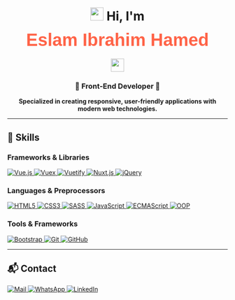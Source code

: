 <h1 align="center">
  <img src="https://media.giphy.com/media/hvRJCLFzcasrR4ia7z/giphy.gif" width="30"> 
  Hi, I'm 
  <svg width="500px" height="80px" viewBox="0 0 500 80" xmlns="http://www.w3.org/2000/svg">
    <text x="50%" y="50%" dominant-baseline="middle" text-anchor="middle" fill="#FF6347" font-size="40px" font-family="Arial" id="nameText">Eslam Ibrahim Hamed</text>
    <animate attributeName="fill" values="#FF6347;#34D399;#FFD700;#4FC08D;#FF6347" dur="5s" repeatCount="indefinite" />
  </svg>
  <img src="https://media.giphy.com/media/hvRJCLFzcasrR4ia7z/giphy.gif" width="30">
</h1>

<h3 align="center">🚀 Front-End Developer 🚀</h3>

<p align="center">
  <strong>Specialized in creating responsive, user-friendly applications with modern web technologies.</strong>
</p>

---

## 🚀 Skills

### Frameworks & Libraries
<p>
  <a href="https://vuejs.org/" target="_blank">
    <img src="https://img.shields.io/badge/Vue.js-35495E?logo=vue.js&logoColor=4FC08D" alt="Vue.js" />
  </a>
  <a href="https://vuex.vuejs.org/" target="_blank">
    <img src="https://img.shields.io/badge/Vuex-33475E?logo=vue.js&logoColor=4FC08D" alt="Vuex" />
  </a>
  <a href="https://vuetifyjs.com/" target="_blank">
    <img src="https://img.shields.io/badge/Vuetify-1867C0?logo=vuetify&logoColor=white" alt="Vuetify" />
  </a>
  <a href="https://nuxtjs.org/" target="_blank">
    <img src="https://img.shields.io/badge/Nuxt.js-00C58E?logo=nuxt.js&logoColor=white" alt="Nuxt.js" />
  </a>
  <a href="https://jquery.com/" target="_blank">
    <img src="https://img.shields.io/badge/jQuery-0769AD?logo=jquery&logoColor=white" alt="jQuery" />
  </a>
</p>


### Languages & Preprocessors
<p>
  <a href="https://developer.mozilla.org/en-US/docs/Web/HTML" target="_blank">
    <img src="https://img.shields.io/badge/HTML5-E34F26?logo=html5&logoColor=white" alt="HTML5" />
  </a>
  <a href="https://developer.mozilla.org/en-US/docs/Web/CSS" target="_blank">
    <img src="https://img.shields.io/badge/CSS3-1572B6?logo=css3&logoColor=white" alt="CSS3" />
  </a>
  <a href="https://sass-lang.com/documentation/" target="_blank">
    <img src="https://img.shields.io/badge/SASS-CC6699?logo=sass&logoColor=white" alt="SASS" />
  </a>
  <a href="https://developer.mozilla.org/en-US/docs/Web/JavaScript" target="_blank">
    <img src="https://img.shields.io/badge/JavaScript-F7DF1E?logo=javascript&logoColor=black" alt="JavaScript" />
  </a>
  <a href="https://www.ecma-international.org/" target="_blank">
    <img src="https://img.shields.io/badge/ECMAScript-6?logo=javascript&logoColor=F7DF1E" alt="ECMAScript" />
  </a>
  <a href="https://en.wikipedia.org/wiki/Object-oriented_programming" target="_blank">
    <img src="https://img.shields.io/badge/OOP-Concepts-orange" alt="OOP" />
  </a>
</p>

### Tools & Frameworks
<p>
  <a href="https://getbootstrap.com/" target="_blank">
    <img src="https://img.shields.io/badge/Bootstrap-563D7C?logo=bootstrap&logoColor=white" alt="Bootstrap" />
  </a>
  <a href="https://git-scm.com/doc" target="_blank">
    <img src="https://img.shields.io/badge/Git-F05032?logo=git&logoColor=white" alt="Git" />
  </a>
  <a href="https://docs.github.com/en" target="_blank">
    <img src="https://img.shields.io/badge/GitHub-181717?logo=github&logoColor=white" alt="GitHub" />
  </a>
</p>

---

## 📬 Contact

<p>
  <a href="mailto:eslamibrahimhamed@gmail.com">
    <img src="https://img.shields.io/badge/Mail-eslamibrahimhamed%40gmail.com-red?logo=gmail&logoColor=white" alt="Mail" />
  </a>
  <a href="https://wa.me/201140007055">
    <img src="https://img.shields.io/badge/WhatsApp-01140007055-green?logo=whatsapp&logoColor=white" alt="WhatsApp" />
  </a>
  <a href="https://www.linkedin.com/in/eslam-hamed-a30520229/">
    <img src="https://img.shields.io/badge/LinkedIn-Connect-blue?logo=linkedin&logoColor=white" alt="LinkedIn" />
  </a>
</p>
